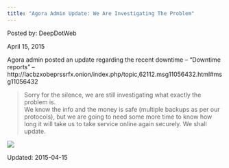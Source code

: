 ```yaml
---
title: "Agora Admin Update: We Are Investigating The Problem"
---
```


Posted by: DeepDotWeb 

<span>April 15, 2015</span>


<p>Agora admin posted an update regarding the recent downtime &#8211; &#8220;Downtime reports&#8221; &#8211; http://lacbzxobeprssrfx.onion/index.php/topic,62112.msg11056432.html#msg11056432</p>
<blockquote><p>Sorry for the silence, we are still investigating what exactly the problem is.<br/>
    We know the info and the money is safe (multiple backups as per our protocols), but we are going to need some more time to know how long it will take us to take service online again securely. We shall update.</p></blockquote>

<img src="https://info-gir.github.io/deepdotweb/imgs/2015/04/agd.png">


Updated: 2015-04-15

